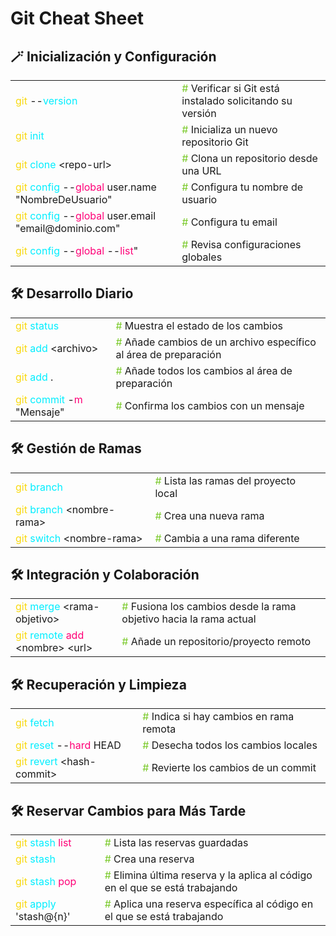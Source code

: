 # Git Cheat Sheet

<table>
    <h2>🪄 Inicialización y Configuración</h2>
  <tr>
    <td><span style="color: #f8d910ff">git</span> --<span style="color: #00eeffff">version</span></td>
    <td><span style="color: #79c928ff">#</span> Verificar si Git está instalado solicitando su versión</td>
  </tr>
  <tr>
    <td><span style="color: #f8d910ff">git</span> <span style="color: #00eeffff">init</span></td>
    <td><span style="color: #79c928ff;">#</span> Inicializa un nuevo repositorio Git</td>
  </tr>
  <tr>
    <td><span style="color: #f8d910ff">git</span> <span style="color: #00eeffff">clone</span> &lt;repo-url&gt;</td>
    <td><span style="color: #79c928ff;">#</span> Clona un repositorio desde una URL</td>
  </tr>
  <tr>
    <td><span style="color: #f8d910ff">git</span> <span style="color: #00eeffff">config</span> --<span style="color: #FF0077">global</span> user.name "NombreDeUsuario"</td>
    <td><span style="color: #79c928ff;">#</span> Configura tu nombre de usuario</td>
  </tr>
  <tr>
    <td><span style="color: #f8d910ff">git</span> <span style="color: #00eeffff">config</span> --<span style="color: #FF0077">global</span> user.email "email@dominio.com"</td>
    <td><span style="color: #79c928ff;">#</span> Configura tu email</td>
  </tr>
  <tr>
    <td><span style="color: #f8d910ff">git</span> <span style="color: #00eeffff">config</span> --<span style="color: #FF0077">global</span> --<span style="color: #FF0077">list</span>"</td>
    <td><span style="color: #79c928ff;">#</span> Revisa configuraciones globales</td>
  </tr>
</table>

<table>
    <h2>🛠️ Desarrollo Diario</h2>
  <tr>
    <td><span style="color: #f8d910ff">git</span> <span style="color: #00eeffff">status</span></td>
    <td><span style="color: #79c928ff">#</span> Muestra el estado de los cambios</td>
  </tr>
  <tr>
    <td><span style="color: #f8d910ff">git</span> <span style="color: #00eeffff">add</span> &lt;archivo&gt;</td>
    <td><span style="color: #79c928ff;">#</span> Añade cambios de un archivo específico al área de preparación</td>
  </tr>
  <tr>
    <td><span style="color: #f8d910ff">git</span> <span style="color: #00eeffff">add</span> .</td>
    <td><span style="color: #79c928ff;">#</span> Añade todos los cambios al área de preparación</td>
  </tr>
  <tr>
    <td><span style="color: #f8d910ff">git</span> <span style="color: #00eeffff">commit</span> -<span style="color: #FF0077">m</span> "Mensaje"</td>
    <td><span style="color: #79c928ff;">#</span> Confirma los cambios con un mensaje</td>
  </tr>
</table>

<table>
    <h2>🛠️ Gestión de Ramas</h2>
  <tr>
    <td><span style="color: #f8d910ff">git</span> <span style="color: #00eeffff">branch</span></td>
    <td><span style="color: #79c928ff">#</span> Lista las ramas del proyecto local</td>
  </tr>
  <tr>
    <td><span style="color: #f8d910ff">git</span> <span style="color: #00eeffff">branch</span> &lt;nombre-rama&gt;</td>
    <td><span style="color: #79c928ff;">#</span> Crea una nueva rama</td>
  </tr>
  <tr>
    <td><span style="color: #f8d910ff">git</span> <span style="color: #00eeffff">switch</span> &lt;nombre-rama&gt;</td>
    <td><span style="color: #79c928ff;">#</span> Cambia a una rama diferente</td>
  </tr>
</table>

<table>
    <h2>🛠️ Integración y Colaboración</h2>
  <tr>
    <td><span style="color: #f8d910ff">git</span> <span style="color: #00eeffff">merge</span> &lt;rama-objetivo&gt;</td>
    <td><span style="color: #79c928ff">#</span> Fusiona los cambios desde la rama objetivo hacia la rama actual</td>
  </tr>
  <tr>
    <td><span style="color: #f8d910ff">git</span> <span style="color: #00eeffff">remote</span> <span style="color: #FF0077">add</span> &lt;nombre&gt; &lt;url&gt;</td>
    <td><span style="color: #79c928ff;">#</span> Añade un repositorio/proyecto remoto</td>
  </tr>
</table>

<table>
    <h2>🛠️ Recuperación y Limpieza</h2>
  <tr>
    <td><span style="color: #f8d910ff">git</span> <span style="color: #00eeffff">fetch</span></td>
    <td><span style="color: #79c928ff">#</span> Indica si hay cambios en rama remota</td>
  </tr>
  <tr>
    <td><span style="color: #f8d910ff">git</span> <span style="color: #00eeffff">reset</span> --<span style="color: #FF0077">hard</span> HEAD</td>
    <td><span style="color: #79c928ff;">#</span> Desecha todos los cambios locales</td>
  </tr>
  <tr>
    <td><span style="color: #f8d910ff">git</span> <span style="color: #00eeffff">revert</span> &lt;hash-commit&gt;</td>
    <td><span style="color: #79c928ff;">#</span> Revierte los cambios de un commit</td>
  </tr>
</table>

<table>
    <h2>🛠️ Reservar Cambios para Más Tarde</h2>
  <tr>
    <td><span style="color: #f8d910ff">git</span> <span style="color: #00eeffff">stash</span> <span style="color: #FF0077">list</span></td>
    <td><span style="color: #79c928ff">#</span> Lista las reservas guardadas </td>
  </tr>
  <tr>
    <td><span style="color: #f8d910ff">git</span> <span style="color: #00eeffff">stash</span></td>
    <td><span style="color: #79c928ff;">#</span> Crea una reserva</td>
  </tr>
  <tr>
    <td><span style="color: #f8d910ff">git</span> <span style="color: #00eeffff">stash</span> <span style="color: #FF0077">pop</span></td>
    <td><span style="color: #79c928ff;">#</span> Elimina última reserva y la aplica al código en el que se está trabajando</td>
  </tr>
  <tr>
    <td><span style="color: #f8d910ff">git</span> <span style="color: #00eeffff">apply</span> 'stash@{n}'</td>
    <td><span style="color: #79c928ff;">#</span> Aplica una reserva específica al código en el que se está trabajando</td>
  </tr>
</table>



